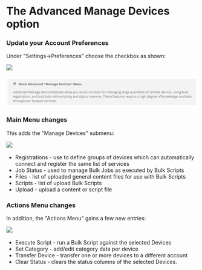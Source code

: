 # The Advanced Manage Devices option

### Update your Account Preferences

Under "Settings-&gt;Preferences" choose the checkbox as shown:

![](https://remot3it.zendesk.com/hc/article_attachments/360012130872/mceclip0.png)

![](../.gitbook/assets/image%20%2889%29.png)

### Main Menu changes

This adds the "Manage Devices" submenu:

![](https://remot3it.zendesk.com/hc/article_attachments/360012130892/mceclip1.png)

* Registrations - use to define groups of devices which can automatically connect and register the same list of services
* Job Status - used to manage Bulk Jobs as executed by Bulk Scripts
* Files - list of uploaded general content files for use with Bulk Scripts
* Scripts - list of upload Bulk Scripts
* Upload - upload a content or script file

### Actions Menu changes

In addition, the "Actions Menu" gains a few new entries:

![](https://remot3it.zendesk.com/hc/article_attachments/360012131052/mceclip2.png)

* Execute Script - run a Bulk Script against the selected Devices
* Set Category - add/edit category data per device
* Transfer Device - transfer one or more devices to a different account
* Clear Status - clears the status columns of the selected Devices.

